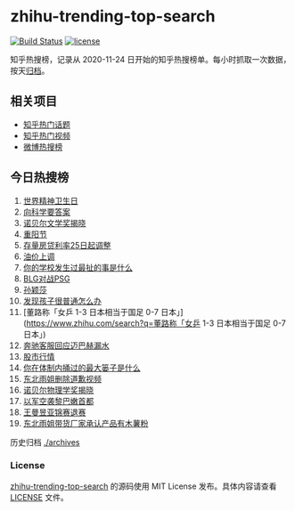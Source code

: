 # zhihu-trending-top-search

[![Build Status](https://github.com/justjavac/zhihu-trending-top-search/workflows/ci/badge.svg?branch=main)](https://github.com/justjavac/zhihu-trending-top-search/actions)
[![license](https://img.shields.io/github/license/justjavac/zhihu-trending-top-search)](https://github.com/justjavac/zhihu-trending-top-search/blob/main/LICENSE)

知乎热搜榜，记录从 2020-11-24
日开始的知乎热搜榜单。每小时抓取一次数据，按天[归档](./archives)。

## 相关项目

- [知乎热门话题](https://github.com/justjavac/zhihu-trending-hot-questions)
- [知乎热门视频](https://github.com/justjavac/zhihu-trending-hot-video)
- [微博热搜榜](https://github.com/justjavac/weibo-trending-hot-search)

## 今日热搜榜

<!-- BEGIN -->
<!-- 最后更新时间 Sat Oct 12 2024 20:27:35 GMT+0800 (China Standard Time) -->

1. [世界精神卫生日](https://www.zhihu.com/search?q=世界精神卫生日)
1. [向科学要答案](https://www.zhihu.com/search?q=向科学要答案)
1. [诺贝尔文学奖揭晓](https://www.zhihu.com/search?q=诺贝尔文学奖揭晓)
1. [重阳节](https://www.zhihu.com/search?q=重阳节)
1. [存量房贷利率25日起调整](https://www.zhihu.com/search?q=存量房贷利率25日起调整)
1. [油价上调](https://www.zhihu.com/search?q=油价上调)
1. [你的学校发生过最扯的事是什么](https://www.zhihu.com/search?q=你的学校发生过最扯的事是什么)
1. [BLG对战PSG](https://www.zhihu.com/search?q=BLG对战PSG)
1. [孙颖莎](https://www.zhihu.com/search?q=孙颖莎)
1. [发现孩子很普通怎么办](https://www.zhihu.com/search?q=发现孩子很普通怎么办)
1. [董路称「女乒 1-3 日本相当于国足 0-7
   日本」](https://www.zhihu.com/search?q=董路称「女乒 1-3 日本相当于国足 0-7
   日本」)
1. [奔驰客服回应迈巴赫漏水](https://www.zhihu.com/search?q=奔驰客服回应迈巴赫漏水)
1. [股市行情](https://www.zhihu.com/search?q=股市行情)
1. [你在体制内捅过的最大篓子是什么](https://www.zhihu.com/search?q=你在体制内捅过的最大篓子是什么)
1. [东北雨姐删除道歉视频](https://www.zhihu.com/search?q=东北雨姐删除道歉视频)
1. [诺贝尔物理学奖揭晓](https://www.zhihu.com/search?q=诺贝尔物理学奖揭晓)
1. [以军空袭黎巴嫩首都](https://www.zhihu.com/search?q=以军空袭黎巴嫩首都)
1. [王曼昱亚锦赛退赛](https://www.zhihu.com/search?q=王曼昱亚锦赛退赛)
1. [东北雨姐带货厂家承认产品有木薯粉](https://www.zhihu.com/search?q=东北雨姐带货厂家承认产品有木薯粉)

<!-- END -->

历史归档 [./archives](./archives)

### License

[zhihu-trending-top-search](https://github.com/justjavac/zhihu-trending-top-search)
的源码使用 MIT License 发布。具体内容请查看 [LICENSE](./LICENSE) 文件。
